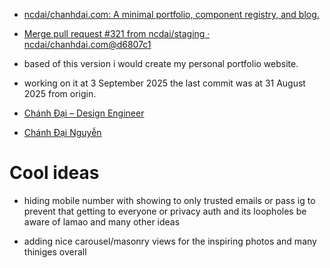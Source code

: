 - [ncdai/chanhdai.com: A minimal portfolio, component registry, and blog.](https://github.com/ncdai/chanhdai.com)
- [Merge pull request #321 from ncdai/staging · ncdai/chanhdai.com@d6807c1](https://github.com/ncdai/chanhdai.com/commit/d6807c161305a6c6efd26174ec4b867bb871dfd0)

- based of this version i would create my personal portfolio website.
- working on it at 3 September 2025 the last commit was at 31 August 2025 from origin. 

- [Chánh Đại – Design Engineer](https://chanhdai.com/)
- [Chánh Đại Nguyễn](https://www.linkedin.com/in/ncdai/)

# Cool ideas

- hiding mobile number with showing to only trusted emails or pass ig to prevent that getting to everyone or privacy auth and its loopholes be aware of lamao and many other ideas

- adding nice carousel/masonry views for the inspiring photos and many thiniges overall